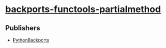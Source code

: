 # [backports-functools-partialmethod](https://pypi.org/project/backports-functools-partialmethod)



## Publishers
- [PythonBackports](https://pypi.org/user/PythonBackports)

